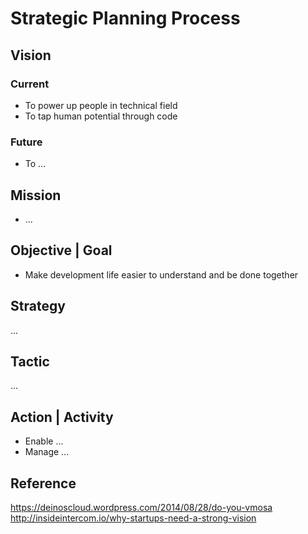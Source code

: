 Strategic Planning Process
==========================

Vision
------

### Current

+ To power up people in technical field
+ To tap human potential through code

### Future

+ To ...

Mission
-------

+ ...

Objective | Goal
----------------

+ Make development life easier to understand and be done together

Strategy
--------

...

Tactic
------

...

Action | Activity
-----------------

+ Enable ...
+ Manage ...

Reference
---------

https://deinoscloud.wordpress.com/2014/08/28/do-you-vmosa
http://insideintercom.io/why-startups-need-a-strong-vision

